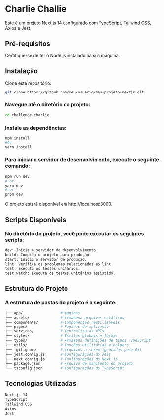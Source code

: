 # Charlie Challie 

Este é um projeto Next.js 14 configurado com TypeScript, Tailwind CSS, Axios e Jest.

## Pré-requisitos

Certifique-se de ter o Node.js instalado na sua máquina.

## Instalação

Clone este repositório:
```bash
git clone https://github.com/seu-usuario/meu-projeto-nextjs.git
```
### Navegue até o diretório do projeto:

```bash
cd challenge-charlie
```

### Instale as dependências:
```bash
npm install
#ou
yarn install
```

### Para iniciar o servidor de desenvolvimento, execute o seguinte comando:
```bash
npm run dev
# or
yarn dev
# or
pnpm dev
```

O projeto estará disponível em http://localhost:3000.

## Scripts Disponíveis
### No diretório do projeto, você pode executar os seguintes scripts:

```bash
dev: Inicia o servidor de desenvolvimento.
build: Compila o projeto para produção.
start: Inicia o servidor de produção.
lint: Verifica os problemas relacionados ao lint
test: Executa os testes unitários.
test:watch: Executa os testes unitários assistido.
```

## Estrutura do Projeto
### A estrutura de pastas do projeto é a seguinte:
```bash
├── app/                 # páginas
├── assets/              # Armazena arquivos estáticos
├── components/          # Componentes reutilizáveis
├── pages/               # Páginas da aplicação
├── services/            # Centraliza as APIs
├── styles/              # Estilos globais e locais
├── types/               # Armazena definições de tipos TypeScript
├── utils/               # Funções utilitárias e helpers
├── .gitignore           # Arquivos a serem ignorados pelo Git
├── jest.config.js       # Configurações do Jest
├── next.config.js       # Configurações do Next.js
├── package.json         # Arquivo de manifesto do projeto
└── tsconfig.json        # Configurações do TypeScript
```
## Tecnologias Utilizadas

```bash
Next.js 14
TypeScript
Tailwind CSS
Axios
Jest
```
